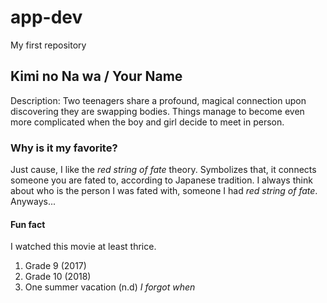 # app-dev
My first repository

## **Kimi no Na wa / Your Name**
Description: Two teenagers share a profound, magical connection upon discovering they are swapping bodies. Things manage to become even more complicated when the boy and girl decide to meet in person.

### **Why is it my favorite?**
Just cause, I like the *red string of fate* theory. Symbolizes that, it connects someone you are fated to, according to Japanese tradition. I always think about who is the person I was fated with, someone I had *red string of fate*. Anyways...

#### **Fun fact**
I watched this movie at least thrice.
1. Grade 9 (2017)
2. Grade 10 (2018)
3. One summer vacation (n.d) *I forgot when*
